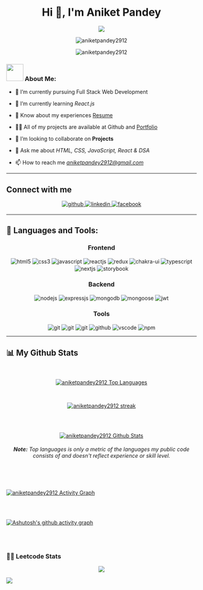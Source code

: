 <h1 align="center">Hi 👋, I'm Aniket Pandey</h1>
<!-- <h3 align="center">A passionate and dedicated Full Stack Developer </h3> -->

<p align="center">
  <a href="https://github.com/DenverCoder1/readme-typing-svg">
    <img src="https://readme-typing-svg.demolab.com/?lines=Hi! My name is Aniket Pandey; I am a Full-Stack%20Web%20Developer 👨🏻‍💻; Curious%20to%20learn%20new%20things !&font=Fira%20Code&center=true&width=440&height=45&color=#37bcf7&vCenter=true&size=22&pause=1000"></a>
</p>



<p align="center"> <img src="https://media.tenor.com/cBUtv3HOBh4AAAAC/header.gif" alt="aniketpandey2912" /> </p>

<p align="center"> <img src="https://komarev.com/ghpvc/?username=aniketpandey2912&label=Profile%20views&color=0e75b6&style=flat" alt="aniketpandey2912" /> </p>

### <img src="https://github.com/TheDudeThatCode/TheDudeThatCode/blob/master/Assets/Developer.gif" width="45" /> About Me:

- 🔭 I’m currently pursuing Full Stack Web Development

- 🌱 I’m currently learning *React.js*

- 📄 Know about my experiences [Resume](https://drive.google.com/file/d/1mwZuiSiBNOQMzjeG6EO8Zkr3L2eLt3Rw/view?usp=sharing)

- 👨‍💻 All of my projects are available at Github and [Portfolio](https://aniketpandey2912.github.io/)

- 💞️ I’m looking to collaborate on **Projects**

- 💬 Ask me about *HTML, CSS, JavaScript, React & DSA*

- 📫 How to reach me *aniketpandey2912@gmail.com*



<hr />

## Connect with me  
<div align="center">
<a href="https://github.com/aniketpandey2912" target="_blank">
<img src=https://img.shields.io/badge/github-%2324292e.svg?&style=for-the-badge&logo=github&logoColor=white alt=github style="margin-bottom: 5px;" />
</a>
<a href="https://www.linkedin.com/in/aniket-pandey2912/" target="_blank">
<img src=https://img.shields.io/badge/linkedin-%231E77B5.svg?&style=for-the-badge&logo=linkedin&logoColor=white alt=linkedin style="margin-bottom: 5px;" />
</a>
<a href="mailto:aniketpandey2912@gmail.com" target="_blank">
<img src=https://img.shields.io/badge/Gmail-D14836?style=for-the-badge&logo=gmail&logoColor=white alt=facebook style="margin-bottom: 5px;" />
</a>
</div>

<hr />

## 🚀 Languages and Tools:
<div align="center">
 
 <div align="center"><h3 align="center">Frontend</h3>
<img src="https://img.shields.io/badge/html5-%23E34F26.svg?style=for-the-badge&logo=html5&logoColor=white" align="center" alt="html5">
<img src = "https://img.shields.io/badge/css3-%231572B6.svg?style=for-the-badge&logo=css3&logoColor=white" align="center" alt="css3">
<img src ="https://img.shields.io/badge/javascript-%23323330.svg?style=for-the-badge&logo=javascript&logoColor=%23F7DF1E" align="center" alt="javascript">
<img src="https://img.shields.io/badge/React-20232A?style=for-the-badge&logo=react&logoColor=61DAFB"  align="center" alt="reactjs" />
<img src="https://img.shields.io/badge/Redux-593D88?style=for-the-badge&logo=redux&logoColor=white"  align="center" alt="redux" />
<img src = "https://img.shields.io/badge/chakra ui-%234ED1C5.svg?style=for-the-badge&logo=chakraui&logoColor=white" align="center" alt="chakra-ui"/>
<img src="https://img.shields.io/badge/Typescript%20-007FFF?style=for-the-badge&logo=typescript&logoColor=white"  align="center" alt="typescript"/>
<img src="https://img.shields.io/badge/Next.Js%20-000000?style=for-the-badge&logo=next.js&logoColor=white"  align="center" alt="nextjs"/>
<img src="https://img.shields.io/badge/Storybook%20-F3F3F3?style=for-the-badge&logo=storybook&logoColor=FF4785"  align="center" alt="storybook"/>
</div>
  <div align="center"><h3 align="center">Backend</h3> 
<img src="https://img.shields.io/badge/Node.js-339933?style=for-the-badge&logo=nodedotjs&logoColor=white" align="center" alt="nodejs" />
<img src="https://img.shields.io/badge/Express.js-000000?style=for-the-badge&logo=express&logoColor=white" align="center" alt="expressjs"/>
<img src="https://img.shields.io/badge/MongoDB-4EA94B?style=for-the-badge&logo=mongodb&logoColor=white" align="center" alt="mongodb"/>
<img src="https://img.shields.io/badge/mongoose-%2300f.svg?style=for-the-badge&logo=fastify&logoColor=white" align="center" alt="mongoose"/>
   <img src="https://img.shields.io/badge/JWT-black?style=for-the-badge&logo=JSON%20web%20tokens" align="center" alt="jwt"/>
 </div>
  <div align="center"><h3 align="center">Tools</h3> 
  <!-- <img src="https://img.shields.io/badge/heroku-%23430098.svg?style=for-the-badge&logo=heroku&logoColor=white" align="center" alt="git"/> -->
   <img src="https://img.shields.io/badge/netlify-%23000000.svg?style=for-the-badge&logo=netlify&logoColor=#00C7B7" align="center" alt="git"/>
   <img src="https://img.shields.io/badge/vercel-%23000000.svg?style=for-the-badge&logo=vercel&logoColor=whit" align="center" alt="git"/>
   <img src="https://img.shields.io/badge/Git-f44d27?style=for-the-badge&logo=git&logoColor=white"  align="center" alt="git"/>
<img src="https://img.shields.io/badge/GitHub-100000?style=for-the-badge&logo=github&logoColor=white"  align="center" alt="github"/>
<img src ="https://img.shields.io/badge/VSCode-black?style=for-the-badge&logo=vscode&logoColor=blue" align="center" alt="vscode">
<img src = "https://img.shields.io/badge/NPM-%23000000.svg?style=for-the-badge&logo=npm&logoColor=white" align="center" alt="npm">
   <br/>
 </div>
</div>

<hr />

## 📊 My Github Stats
   <br/>   
 <p align="center">      
  <a href="https://github.com/aniketpandey2912/github-readme-stats"><img alt="aniketpandey2912 Top Languages" src="https://github-readme-stats.vercel.app/api/top-langs/?username=aniketpandey2912&langs_count=8&count_private=true&layout=compact&theme=react&hide_border=true&bg_color=0D1117" /></a>
      </p>      
     <br/> 
   <p align="center">
    <a href="https://github.com/aniketpandey2912/github-readme-streak-stats">
        <img title="🔥 Get streak stats for your profile at git.io/streak-stats" alt="aniketpandey2912 streak" src="https://github-readme-streak-stats.herokuapp.com/?user=aniketpandey2912&hide_border=true&theme=react&hide_border=true&bg_color=0D1117"/>
    </a>
</p>                                                                                                                                              

  <br/>
  <br/>
     <p align="center">                                                                                                 
    <a href="https://github.com/aniketpandey2912/github-readme-stats"><img alt="aniketpandey2912 Github Stats" src="https://github-readme-stats.vercel.app/api?username=aniketpandey2912&show_icons=true&locale=en&theme=react&hide_border=true&bg_color=0D1117" alt="aniketpandey2912" /></a>
    </p>         
    
 <h6 align="center"> <b>Note:</b> Top languages is only a metric of the languages my public code consists of and doesn't reflect experience or skill level.</h6>


<br/>
<br/>

<a href="https://github.com/aniketpandey2912/github-readme-activity-graph"><img alt="aniketpandey2912 Activity Graph" src="https://github-readme-activity-graph.cyclic.app/graph?username=aniketpandey2912&bg_color=0D1117&color=5BCDEC&line=5BCDEC&point=FFFFFF&hide_border=true" /></a>

<br/>
<br/>
<p align="center">
  
<!-- <img  align="center" alt="aniketpandey2912 Activity Graph" src="https://github-profile-summary-cards.vercel.app/api/cards/profile-details?username=aniketpandey2912&theme=dracula" alt="img" /> -->
[![Ashutosh's github activity graph](https://github-readme-activity-graph.vercel.app/graph?username=aniketpandey2912&bg_color=030303&color=ffffff&line=1000f0&point=ffffff&area=true&hide_border=true)](https://github.com/ashutosh00710/github-readme-activity-graph)
  
</p>

<br/>
<br/>

### 🧑‍💻 Leetcode Stats
<p align="center">
  <img align="center" src="https://leetcard.jacoblin.cool/aniketpandey2912?theme=unicorn"/>
</p>

<!-- <img width= 100% src="https://encrypted-tbn0.gstatic.com/images?q=tbn:ANd9GcQwMeX8oQjnPUSnTXMOnzmQnwYjnCXPqw4smQ&usqp=CAU" alt=""> -->

<!-- <h3 text-align=center >Stay Happy, Stay Motivated  <img height=50px src="https://i.pinimg.com/originals/69/52/88/69528895726f32fc384babcde61a535a.gif" alt=""></h3> -->

<img  src="https://raw.githubusercontent.com/Trilokia/Trilokia/379277808c61ef204768a61bbc5d25bc7798ccf1/bottom_header.svg" />
